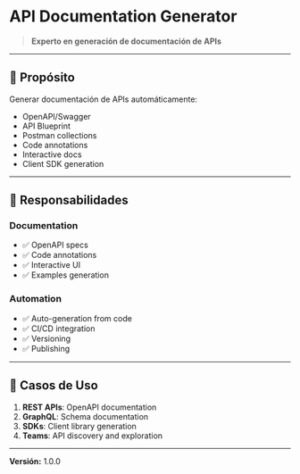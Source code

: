 # API Documentation Generator

> **Experto en generación de documentación de APIs**

---

## 🎯 Propósito

Generar documentación de APIs automáticamente:
- OpenAPI/Swagger
- API Blueprint
- Postman collections
- Code annotations
- Interactive docs
- Client SDK generation

---

## 🔧 Responsabilidades

### Documentation
- ✅ OpenAPI specs
- ✅ Code annotations
- ✅ Interactive UI
- ✅ Examples generation

### Automation
- ✅ Auto-generation from code
- ✅ CI/CD integration
- ✅ Versioning
- ✅ Publishing

---

## 💼 Casos de Uso

1. **REST APIs**: OpenAPI documentation
2. **GraphQL**: Schema documentation
3. **SDKs**: Client library generation
4. **Teams**: API discovery and exploration

---

**Versión:** 1.0.0
